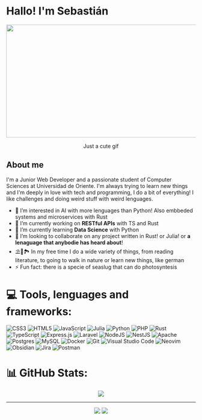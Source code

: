 # Hallo! I'm Sebastián
<div align="center">
  <img src="https://tenor.com/es/view/rain-pixel-art-cyberpunk-gif-15872056.gif" width="600" height="300"/>
  <p>Just a cute gif</p>
</div>

## About me
I'm a Junior Web Developer and a passionate student of Computer Sciences at Universidad de Oriente. I'm always trying to learn new things and I'm deeply in love with tech and programming, I do a bit of everything! I like challenges and doing weird stuff with weird lenguages.

- 👀 I’m interested in AI with more lenguages than Python! Also embbeded systems and microservices with Rust
- 🔭 I’m currently working on **RESTful APIs** with TS and Rust
- 🌱 I’m currently learning **Data Science** with Python
- 👯 I’m looking to collaborate on any project written in Rust! or Julia! or **a lenaguage that anybodie has heard about**!
- ⛱️📖🏞️ In my free time I do a wide variety of things, from reading literature, to going to walk in nature or learn new things, like german
- ⚡ Fun fact: there is a specie of seaslug that can do photosyntesis

# 💻 Tools, lenguages and frameworks:
![CSS3](https://img.shields.io/badge/css3-%231572B6.svg?style=for-the-badge&logo=css3&logoColor=white) ![HTML5](https://img.shields.io/badge/html5-%23E34F26.svg?style=for-the-badge&logo=html5&logoColor=white) ![JavaScript](https://img.shields.io/badge/javascript-%23323330.svg?style=for-the-badge&logo=javascript&logoColor=%23F7DF1E) ![Julia](https://img.shields.io/badge/-Julia-9558B2?style=for-the-badge&logo=julia&logoColor=white) ![Python](https://img.shields.io/badge/python-3670A0?style=for-the-badge&logo=python&logoColor=ffdd54) ![PHP](https://img.shields.io/badge/php-%23777BB4.svg?style=for-the-badge&logo=php&logoColor=white) ![Rust](https://img.shields.io/badge/rust-%23000000.svg?style=for-the-badge&logo=rust&logoColor=white) ![TypeScript](https://img.shields.io/badge/typescript-%23007ACC.svg?style=for-the-badge&logo=typescript&logoColor=white) ![Express.js](https://img.shields.io/badge/express.js-%23404d59.svg?style=for-the-badge&logo=express&logoColor=%2361DAFB) ![Laravel](https://img.shields.io/badge/laravel-%23FF2D20.svg?style=for-the-badge&logo=laravel&logoColor=white) ![NodeJS](https://img.shields.io/badge/node.js-6DA55F?style=for-the-badge&logo=node.js&logoColor=white) ![NestJS](https://img.shields.io/badge/nestjs-%23E0234E.svg?style=for-the-badge&logo=nestjs&logoColor=white) ![Apache](https://img.shields.io/badge/apache-%23D42029.svg?style=for-the-badge&logo=apache&logoColor=white) ![Postgres](https://img.shields.io/badge/postgres-%23316192.svg?style=for-the-badge&logo=postgresql&logoColor=white) ![MySQL](https://img.shields.io/badge/mysql-4479A1.svg?style=for-the-badge&logo=mysql&logoColor=white) ![Docker](https://img.shields.io/badge/docker-%230db7ed.svg?style=for-the-badge&logo=docker&logoColor=white) ![Git](https://img.shields.io/badge/git-%23F05033.svg?style=for-the-badge&logo=git&logoColor=white) ![Visual Studio Code](https://img.shields.io/badge/Visual%20Studio%20Code-0078d7.svg?style=for-the-badge&logo=visual-studio-code&logoColor=white) ![Neovim](https://img.shields.io/badge/NeoVim-%2357A143.svg?&style=for-the-badge&logo=neovim&logoColor=white) ![Obsidian](https://img.shields.io/badge/Obsidian-%23483699.svg?style=for-the-badge&logo=obsidian&logoColor=white) ![Jira](https://img.shields.io/badge/jira-%230A0FFF.svg?style=for-the-badge&logo=jira&logoColor=white) ![Postman](https://img.shields.io/badge/Postman-FF6C37?style=for-the-badge&logo=postman&logoColor=white)
# 📊 GitHub Stats:
<div align="center">
 <img src="https://github-readme-stats.vercel.app/api/top-langs/?username=S14vcGt&theme=tokyonight&hide_border=true&include_all_commits=true&count_private=true&layout=compact"/>
 <div/>
 
 ---
![](https://github-readme-stats.vercel.app/api?username=S14vcGt&theme=tokyonight&hide_border=true&include_all_commits=true&count_private=true)
![](https://github-readme-streak-stats.herokuapp.com/?user=S14vcGt&theme=tokyonight&hide_border=true)

<!-- Proudly created with GPRM ( https://gprm.itsvg.in ) -->
